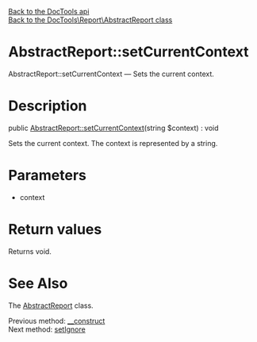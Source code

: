 [Back to the DocTools api](https://github.com/lingtalfi/DocTools/blob/master/doc/api/DocTools.md)<br>
[Back to the DocTools\Report\AbstractReport class](https://github.com/lingtalfi/DocTools/blob/master/doc/api/DocTools/Report/AbstractReport.md)


AbstractReport::setCurrentContext
================



AbstractReport::setCurrentContext — Sets the current context.




Description
================


public [AbstractReport::setCurrentContext](https://github.com/lingtalfi/DocTools/blob/master/doc/api/DocTools/Report/AbstractReport/setCurrentContext.md)(string $context) : void




Sets the current context.
The context is represented by a string.




Parameters
================


- context

    


Return values
================

Returns void.







See Also
================

The [AbstractReport](https://github.com/lingtalfi/DocTools/blob/master/doc/api/DocTools/Report/AbstractReport.md) class.

Previous method: [__construct](https://github.com/lingtalfi/DocTools/blob/master/doc/api/DocTools/Report/AbstractReport/__construct.md)<br>Next method: [setIgnore](https://github.com/lingtalfi/DocTools/blob/master/doc/api/DocTools/Report/AbstractReport/setIgnore.md)<br>

